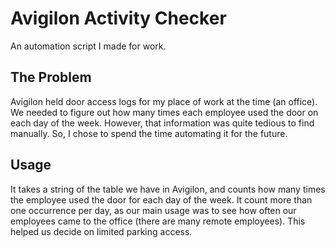 
# Avigilon Activity Checker

An automation script I made for work.




## The Problem
Avigilon held door access logs for my place of work at the time (an office). We needed to figure out how many times each employee used the door on each day of the week. However, that information was quite tedious to find manually. So, I chose to spend the time automating it for the future.







## Usage

It takes a string of the table we have in Avigilon, and counts how many times the employee used the door for each day of the week. It count more than one occurrence per day, as our main usage was to see how often our employees came to the office (there are many remote employees). This helped us decide on limited parking access.


